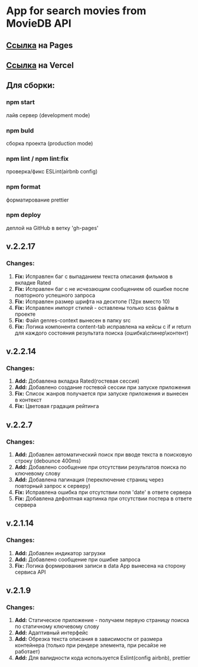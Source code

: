 <h1>App for search movies from MovieDB API </h1>

<h2><a href='https://rosstiks.github.io/movies-library-app/'>Ссылка</a> на Pages</h2>
<h2><a href='https://movies-library-app.vercel.app/'>Ссылка</a> на Vercel</h2>

<h2>Для сборки:</h2>
<h3>npm start</h3>
лайв сервер (development mode)
<h3>npm buld</h3>
сборка проекта (production mode)
<h3>npm lint / npm lint:fix</h3>
проверка/фикс ESLint(airbnb config)
<h3>npm format</h3>
форматирование prettier
<h3>npm deploy</h3>
деплой на GitHub в ветку 'gh-pages'

<h2>v.2.2.17</h2>
<h3>Changes:</h3>
<ol>
  <li><b>Fix:</b> Исправлен баг с выпаданием текста описания фильмов в вкладке Rated</li>
  <li><b>Fix:</b> Исправлен баг с не исчезающим сообщением об ошибке после повторного успешного запроса</li>
  <li><b>Fix:</b> Исправлен размер шрифта на десктопе (12px вместо 10)</li>
  <li><b>Fix:</b> Исправлен импорт стилей - оставлены только scss файлы в проекте</li>
  <li><b>Fix:</b> Файл genres-context вынесен в папку src</li>
  <li><b>Fix:</b> Логика компонента content-tab исправлена на кейсы с if и return для каждого состояния результата поиска (ошибка\спинер\контент)</li>
</ol>

<h2>v.2.2.14</h2>
<h3>Changes:</h3>
<ol>
  <li><b>Add:</b> Добавлена вкладка Rated(гостевая сессия)</li>
  <li><b>Add:</b> Добавлено создание гостевой сессии при запуске приложения</li>
  <li><b>Fix:</b> Список жанров получается при запуске приложения и вынесен в контекст</li>
  <li><b>Fix:</b> Цветовая градация рейтинга</li>
</ol>

<h2>v.2.2.7</h2>
<h3>Changes:</h3>
<ol>
  <li><b>Add:</b> Добавлен автоматический поиск при вводе текста в поисковую строку (debounce 400ms)</li>
  <li><b>Add:</b> Добавлено сообщение при отсутствии результатов поиска по ключевому слову</li>
  <li><b>Add:</b> Добавлена пагинация (переключение страниц через повторный запрос к серверу) </li>
  <li><b>Fix:</b> Исправлена ошибка при отсутствии поля 'date' в ответе сервера</li>
  <li><b>Fix:</b> Добавлена дефолтная картинка при отсутствии постера в ответе сервера</li>
</ol>

<h2>v.2.1.14</h2>
<h3>Changes:</h3>
<ol>
  <li><b>Add:</b> Добавлен индикатор загрузки</li>
  <li><b>Add:</b> Добавлено сообщение при ошибке запроса </li>
  <li><b>Fix:</b> Логика формирования записи в data App вынесена на сторону сервиса API</li>
</ol>

<h2>v.2.1.9</h2>
<h3>Changes:</h3>
<ol>
  <li><b>Add:</b> Статическое приложение - получаем первую страницу поиска по статичному ключевому слову</li>
  <li><b>Add:</b> Адаптивный интерфейс</li>
  <li><b>Add:</b> Обрезка текста описания в зависимости от размера контейнера (только при рендере элемента, при ресайзе не работает)</li>
  <li><b>Add:</b> Для валидности кода используется Eslint(config airbnb), prettier</li>
</ol>
